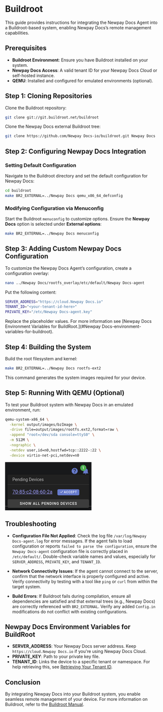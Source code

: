 # Buildroot

This guide provides instructions for integrating the Newpay Docs Agent into a Buildroot-based system, enabling Newpay Docs’s remote management capabilities.

## Prerequisites

- **Buildroot Environment**: Ensure you have Buildroot installed on your system.
- **Newpay Docs Access**: A valid tenant ID for your Newpay Docs Cloud or self-hosted instance.
- **QEMU**: Installed and configured for emulated environments (optional).

## Step 1: Cloning Repositories

Clone the Buildroot repository:

```bash
git clone git://git.buildroot.net/buildroot
```

Clone the Newpay Docs external Buildroot tree:

```bash
git clone https://github.com/Newpay Docs-io/buildroot.git Newpay Docs
```

## Step 2: Configuring Newpay Docs Integration

### Setting Default Configuration

Navigate to the Buildroot directory and set the default configuration for Newpay Docs:

```bash
cd buildroot
make BR2_EXTERNAL=../Newpay Docs qemu_x86_64_defconfig
```

### Modifying Configuration via Menuconfig

Start the Buildroot `menuconfig` to customize options. Ensure the **Newpay Docs** option is selected under **External options**:

```bash
make BR2_EXTERNAL=../Newpay Docs menuconfig
```

## Step 3: Adding Custom Newpay Docs Configuration

To customize the Newpay Docs Agent’s configuration, create a configuration overlay:

```bash
nano ../Newpay Docs/rootfs_overlay/etc/default/Newpay Docs-agent
```

Put the following content:
```bash
SERVER_ADDRESS="https://cloud.Newpay Docs.io"
TENANT_ID="<your-tenant-id-here>"
PRIVATE_KEY="/etc/Newpay Docs-agent.key"
```
Replace the placeholder values. For more information see [Newpay Docs Environment Variables for BuildRoot.](#Newpay Docs-environment-variables-for-buildroot).

## Step 4: Building the System

Build the root filesystem and kernel:

```bash
make BR2_EXTERNAL=../Newpay Docs rootfs-ext2
```

This command generates the system images required for your device.

## Step 5: Running With QEMU (Optional)

To test your Buildroot system with Newpay Docs in an emulated environment, run:

```bash
qemu-system-x86_64 \
  -kernel output/images/bzImage \
  -drive file=output/images/rootfs.ext2,format=raw \
  -append "root=/dev/sda console=ttyS0" \
  -m 512M \
  -nographic \
  -netdev user,id=n0,hostfwd=tcp::2222-:22 \
  -device virtio-net-pci,netdev=n0
```

![](/img/pending-device-notification.png)

## Troubleshooting

- **Configuration File Not Applied**: Check the log file `/var/log/Newpay Docs-agent.log` for error messages. If the agent fails to load configuration or reports `failed to parse the configuration`, ensure the `Newpay Docs-agent` configuration file is correctly placed in `/etc/default/`. Double-check variable names and values, especially for `SERVER_ADDRESS`, `PRIVATE_KEY`, and `TENANT_ID`.

- **Network Connectivity Issues**: If the agent cannot connect to the server, confirm that the network interface is properly configured and active. Verify connectivity by testing with a tool like `ping` or `curl` from within the target system.

- **Build Errors**: If Buildroot fails during compilation, ensure all dependencies are satisfied and that external trees (e.g., Newpay Docs) are correctly referenced with `BR2_EXTERNAL`. Verify any added `Config.in` modifications do not conflict with existing configurations.

## Newpay Docs Environment Variables for BuildRoot

- **SERVER_ADDRESS**: Your Newpay Docs server address. Keep `https://cloud.Newpay Docs.io` if you're using Newpay Docs Cloud.
- **PRIVATE_KEY**: Path to your private key file.
- **TENANT_ID**: Links the device to a specific tenant or namespace. For help retrieving this, see [Retrieving Your Tenant ID](/user-guides/namespaces/retrieving-your-tenant-id).

## Conclusion

By integrating Newpay Docs into your Buildroot system, you enable seamless remote management of your device. For more information on Buildroot, refer to the [Buildroot Manual](https://buildroot.org/docs.html).